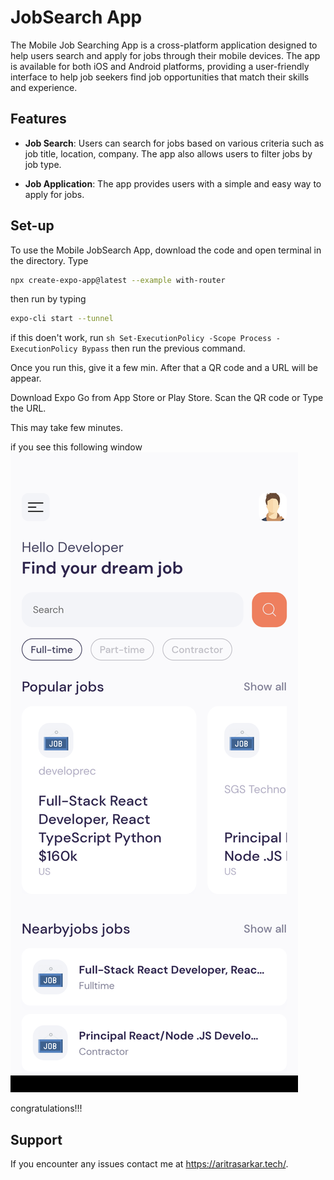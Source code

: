 # JobSearch App

The Mobile Job Searching App is a cross-platform application designed to help users search and apply for jobs through their mobile devices. The app is available for both iOS and Android platforms, providing a user-friendly interface to help job seekers find job opportunities that match their skills and experience.

## Features

* **Job Search**: Users can search for jobs based on various criteria such as job title, location, company. The app also allows users to filter jobs by job type.

* **Job Application**: The app provides users with a simple and easy way to apply for jobs.


## Set-up

To use the Mobile JobSearch App, download the code and open terminal in the directory. 
Type 
```sh
npx create-expo-app@latest --example with-router
```
then run by typing 
```sh
expo-cli start --tunnel
```
if this doen't work, run ```sh Set-ExecutionPolicy -Scope Process -ExecutionPolicy Bypass``` then run the previous command.

Once you run this, give it a few min. After that a QR code and a URL will be appear.

Download Expo Go from App Store or Play Store. Scan the QR code or Type the URL.

This may take few minutes.

if you see this following window
![alt text](homepage.png "JobSearch")

congratulations!!!


## Support

If you encounter any issues contact me at https://aritrasarkar.tech/.
